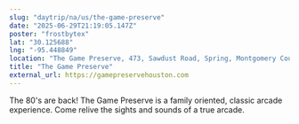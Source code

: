 ```yaml
---
slug: "daytrip/na/us/the-game-preserve"
date: "2025-06-29T21:19:05.147Z"
poster: "frostbytex"
lat: "30.125688"
lng: "-95.448849"
location: "The Game Preserve, 473, Sawdust Road, Spring, Montgomery County, Texas, 77380, United States"
title: "The Game Preserve"
external_url: https://gamepreservehouston.com
---
```

The 80's are back! The Game Preserve is a family oriented, classic arcade experience. Come relive the sights and sounds of a true arcade.